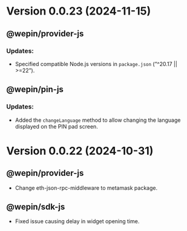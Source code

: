 # Version 0.0.23 (2024-11-15)

## @wepin/provider-js
### Updates:
  - Specified compatible Node.js versions in `package.json` (”^20.17 || >=22”). 
## @wepin/pin-js
### Updates:
 - Added the `changeLanguage` method to allow changing the language displayed on the PIN pad screen.

# Version 0.0.22 (2024-10-31)
## @wepin/provider-js
  - Change eth-json-rpc-middleware to metamask package.

## @wepin/sdk-js
  -  Fixed issue causing delay in widget opening time.